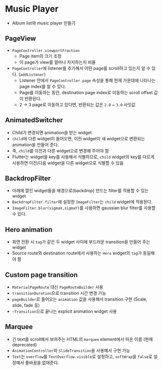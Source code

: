 # Music Player

- Album list와 music player 만들기

## PageView

- `PageController.viewportFraction`
  - Page item의 크기 조정
  - 이 page가 view를 얼마나 차지하는지 비율
- `PageController`에 listener를 추가해서 어떤 page를 scroll하고 있는지 알 수 있다. (`addListener`)
  - Listener 안에서 `PageController.page` 속성을 통해 현재 가운데에 나타나는 page index를 알 수 있다.
  - Page를 이동하는 동안, destination page index로 이동하는 scroll offset 값이 반환된다.
  - 2 -> 3 page로 이동하고 있다면, 반환되는 값은 `2.0` ~ `3.0` 사잇값

## AnimatedSwitcher

- Child가 변경되면 animation을 받는 widget
- `child`에 다른 widget이 들어오면, 이전 widget이 새 widget으로 변환되는 animation을 만들어 준다.
- 즉, `child`를 이전과 다른 widget으로 변경해 주어야 함
- Flutter는 widget을 key를 사용해서 식별하므로, `child` widget의 key를 다르게 사용하면 이전/다음 widget을 다른 widget으로 식별할 수 있음

## BackdropFilter

- 아래에 깔린 widget들을 배경으로(backdrop) 만드는 filter를 적용할 수 있는 widget
- `BackdropFilter.filter`에 설정한 `ImageFilter`는 `child` widget에 적용된다.
- `ImageFilter.blur(sigmaX,sigmaY)`를 사용하면 gaussian blur filter를 사용할 수 있다.

## Hero animation

- 화면 전환 시 `tag`가 같은 두 widget 사이에 부드러운 transition을 만들어 주는 widget
- Source route와 destination route에서 사용하는 `Hero` widget의 `tag`가 동일해야 함

## Custom page transition

- `MaterialPageRoute` 대신 `PageRouteBuilder` 사용
- `transitionDuration`으로 transition 시간 변경 가능
- `pageBuilder`로 들어오는 `animation` 값을 사용해서 transition 구현 (Scale, slide, fade 등)
- `~Transition`으로 끝나는 explicit animation widget 사용

## Marquee

- 긴 text를 scroll해서 보여주는 HTML의 `marquee` element에서 따온 이름 (현재 deprecated)
- `AnimationController`와 `SlideTransition`을 사용해서 구현 가능
- `Text`는 `overflow`를 `TextOverflow.visible`로 설정하고, `softWrap`을 `false`로 설정해서 줄바꿈을 없애준다.
